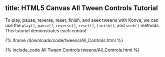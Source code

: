 title: HTML5 Canvas All Tween Controls Tutorial
---

To play, pause, reverse, reset, finish, and seek tweens with Konva,
we can use the `play()`, `pause()`, `reverse()`, `reset()`, `finish()`, and `seek()` methods.
This tutorial demonstrates each control.

{% iframe /downloads/code/tweens/All_Controls.html %}

{% include_code All Tween Controls tweens/All_Controls.html %}
